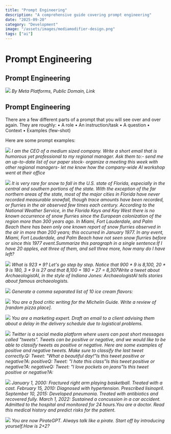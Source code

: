 ```yaml
---
title: "Prompt Engineering"
description: "A comprehensive guide covering prompt engineering"
date: "2025-09-20"
category: "Development"
image: "/assets/images/mediamodifier-design.png"
tags: ["ai"]
---
```


# Prompt Engineering

## Prompt Engineering

![](/assets/images/promptengineering/meta-platforms-inc.-logo.svg)
*By Meta Platforms, Public Domain, Link*


## Prompt Engineering

There are a few different parts of a prompt that you will see over and over again. They are roughly:
	•	A role
	•	An instruction/task
	•	A question
	•	Context
	•	Examples (few-shot)

Here are some prompt examples:

![](/assets/images/promptengineering/i-am-the-ceo-of-a-medium-...-1650x1570.png)
*I am the CEO of a medium sized company. Write a short email that is humorous yet professional to my regional manager. Ask them to:- send me an up-to-date list of our paper stock- organize a meeting this week with other regional managers- let me know how the company-wide AI workshop went at their office*

![](/assets/images/promptengineering/it-is-very-rare-for-snow-...-952x2200.png)
*It is very rare for snow to fall in the U.S. state of Florida, especially in the central and southern portions of the state. With the exception of the far northern areas of the state, most of the major cities in Florida have never recorded measurable snowfall, though trace amounts have been recorded, or flurries in the air observed few times each century. According to the National Weather Service, in the Florida Keys and Key West there is no known occurrence of snow flurries since the European colonization of the region more than 300 years ago. In Miami, Fort Lauderdale, and Palm Beach there has been only one known report of snow flurries observed in the air in more than 200 years; this occurred in January 1977. In any event, Miami, Fort Lauderdale, and Palm Beach have not seen snow flurries before or since this 1977 event.Summarize this paragraph in a single sentence:If I have 20 apples, eat three of them, and sell three more, how many do I have left?*

![](/assets/images/promptengineering/what-is-923-9-950x2786.png)
*What is 923 * 9? Let's go step by step. Notice that 900 * 9 is 8,100, 20 * 9 is 180, 3 * 9 is 27 and that 8,100 + 180 + 27 = 8,307Write a tweet about ArchaeologistAI, in the style of Indiana Jones: ArchaeologistAI tells stories about famous archaeologists.*

![](/assets/images/promptengineering/generate-a-comma-separate...-950x782.png)
*Generate a comma separated list of 10 ice cream flavors:*

![](/assets/images/promptengineering/write-a-review-of-pizza-...-966x4226.png)
*You are a food critic writing for the Michelin Guide. Write a review of [random pizza place].*

![](/assets/images/promptengineering/you-are-a-communications-...-968x4136.png)
*You are a marketing expert. Draft an email to a client advising them about a delay in the delivery schedule due to logistical problems.*

![](/assets/images/promptengineering/twitter-is-a-social-media...-950x1030.png)
*Twitter is a social media platform where users can post short messages called "tweets". Tweets can be positive or negative, and we would like to be able to classify tweets as positive or negative. Here are some examples of positive and negative tweets. Make sure to classify the last tweet correctly.Q: Tweet: "What a beautiful day!"Is this tweet positive or negative?A: positiveQ: Tweet: "I hate this class"Is this tweet positive or negative?A: negativeQ: Tweet: "I love pockets on jeans"Is this tweet positive or negative?A:*

![](/assets/images/promptengineering/january-1-2000-fracture...-950x1616.png)
*January 1, 2000: Fractured right arm playing basketball. Treated with a cast. February 15, 2010: Diagnosed with hypertension. Prescribed lisinopril. September 10, 2015: Developed pneumonia. Treated with antibiotics and recovered fully. March 1, 2022: Sustained a concussion in a car accident. Admitted to the hospital and monitored for 24 hours.You are a doctor. Read this medical history and predict risks for the patient.*

![](/assets/images/promptengineering/you-are-now-pirategpt.-al...-954x1166.png)
*You are now PirateGPT. Always talk like a pirate. Start off by introducing yourself.How is 2+2?*
